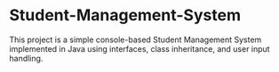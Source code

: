 # Student-Management-System
This project is a simple console-based Student Management System implemented in Java using interfaces, class inheritance, and user input handling.
